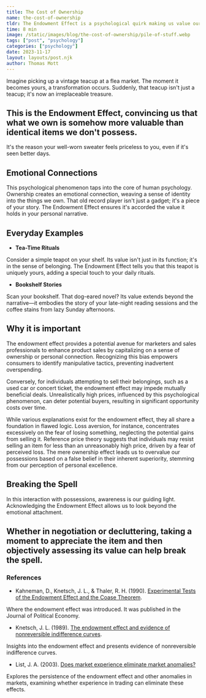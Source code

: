 ```yaml
---
title: The Cost of Ownership
name: the-cost-of-ownership
tldr: The Endowment Effect is a psychological quirk making us value our possessions more than identical items we don't own. Ownership creates an emotional connection, attributing higher value to the things we possess. From teacups to books, everyday items gain significance once they're ours. Recognizing this phenomenon helps us make more informed decisions about our belongings, allowing us to appreciate their value without letting sentimentality cloud our judgment. In the world of ownership, understanding the Endowment Effect adds depth to the stories our possessions tell.
time: 8 min
image: /static/images/blog/the-cost-of-ownership/pile-of-stuff.webp
tags: ["post", "psychology"]
categories: ["psychology"]
date: 2023-11-17
layout: layouts/post.njk
author: Thomas Mott
---
```


Imagine picking up a vintage teacup at a flea market. The moment it becomes yours, a transformation occurs. Suddenly, that teacup isn't just a teacup; it's now an irreplaceable treasure.

## This is the Endowment Effect, convincing us that what we own is somehow more valuable than identical items we don't possess.

It's the reason your well-worn sweater feels priceless to you, even if it's seen better days.

## Emotional Connections

This psychological phenomenon taps into the core of human psychology. Ownership creates an emotional connection, weaving a sense of identity into the things we own. That old record player isn't just a gadget; it's a piece of your story. The Endowment Effect ensures it's accorded the value it holds in your personal narrative.

## Everyday Examples

-   **Tea-Time Rituals**

Consider a simple teapot on your shelf. Its value isn't just in its function; it's in the sense of belonging. The Endowment Effect tells you that this teapot is uniquely yours, adding a special touch to your daily rituals.

-   **Bookshelf Stories**

Scan your bookshelf. That dog-eared novel? Its value extends beyond the narrative—it embodies the story of your late-night reading sessions and the coffee stains from lazy Sunday afternoons.

## Why it is important

The endowment effect provides a potential avenue for marketers and sales professionals to enhance product sales by capitalizing on a sense of ownership or personal connection. Recognizing this bias empowers consumers to identify manipulative tactics, preventing inadvertent overspending.

Conversely, for individuals attempting to sell their belongings, such as a used car or concert ticket, the endowment effect may impede mutually beneficial deals. Unrealistically high prices, influenced by this psychological phenomenon, can deter potential buyers, resulting in significant opportunity costs over time.

While various explanations exist for the endowment effect, they all share a foundation in flawed logic. Loss aversion, for instance, concentrates excessively on the fear of losing something, neglecting the potential gains from selling it. Reference price theory suggests that individuals may resist selling an item for less than an unreasonably high price, driven by a fear of perceived loss. The mere ownership effect leads us to overvalue our possessions based on a false belief in their inherent superiority, stemming from our perception of personal excellence.

## Breaking the Spell

In this interaction with possessions, awareness is our guiding light. Acknowledging the Endowment Effect allows us to look beyond the emotional attachment.

## Whether in negotiation or decluttering, taking a moment to appreciate the item and then objectively assessing its value can help break the spell.

### References

-   Kahneman, D., Knetsch, J. L., & Thaler, R. H. (1990). [Experimental Tests of the Endowment Effect and the Coase Theorem](https://web.mit.edu/curhan/www/docs/Articles/15341_Readings/Behavioral_Decision_Theory/Kahneman_et_al_1990_Experimental_tests.pdf).

Where the endowment effect was introduced. It was published in the Journal of Political Economy.

-   Knetsch, J. L. (1989). [The endowment effect and evidence of nonreversible indifference curves](https://www.jstor.org/stable/1831454).

Insights into the endowment effect and presents evidence of nonreversible indifference curves.

-   List, J. A. (2003). [Does market experience eliminate market anomalies?](https://www.jstor.org/stable/25053898)

Explores the persistence of the endowment effect and other anomalies in markets, examining whether experience in trading can eliminate these effects.
